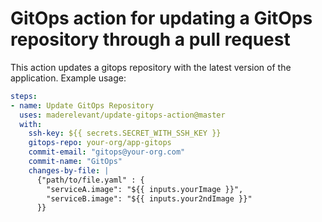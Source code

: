 # GitOps action for updating a GitOps repository through a pull request

This action updates a gitops repository with the latest version of the application.
Example usage:

```yaml
steps:
- name: Update GitOps Repository
  uses: maderelevant/update-gitops-action@master
  with:
    ssh-key: ${{ secrets.SECRET_WITH_SSH_KEY }}
    gitops-repo: your-org/app-gitops
    commit-email: "gitops@your-org.com"
    commit-name: "GitOps"
    changes-by-file: |
      {"path/to/file.yaml" : {
        "serviceA.image": "${{ inputs.yourImage }}",
        "serviceB.image": "${{ inputs.your2ndImage }}"
      }}
```
